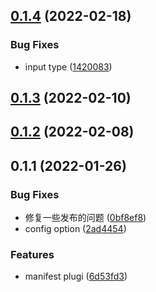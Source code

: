 ## [0.1.4](https://github.com/yanuoda/nidle/compare/v0.1.3...v0.1.4) (2022-02-18)


### Bug Fixes

* input type ([1420083](https://github.com/yanuoda/nidle/commit/142008392757561beb294ded533d2c57b3e7d9a3))



## [0.1.3](https://github.com/yanuoda/nidle/compare/v0.1.2...v0.1.3) (2022-02-10)



## [0.1.2](https://github.com/yanuoda/nidle/compare/v0.1.1...v0.1.2) (2022-02-08)



## 0.1.1 (2022-01-26)


### Bug Fixes

* 修复一些发布的问题 ([0bf8ef8](https://github.com/yanuoda/nidle/commit/0bf8ef8b15bfd7c8e2bbac7eaf1c8506356c74ab))
* config option ([2ad4454](https://github.com/yanuoda/nidle/commit/2ad445421445d66ef497d03fc2ff9dfa4639d0ac))


### Features

* manifest plugi ([6d53fd3](https://github.com/yanuoda/nidle/commit/6d53fd32b99c5af2c29d60fec6eef4faffed0016))



